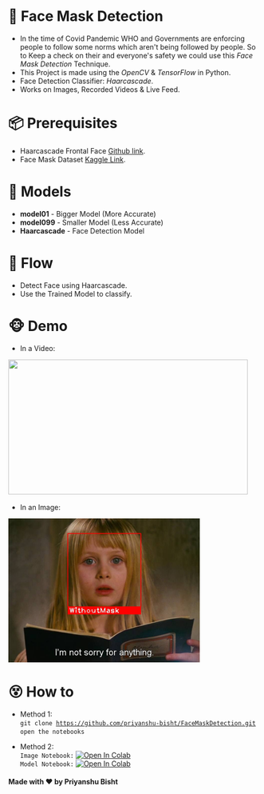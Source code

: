 # 👾 __Face Mask Detection__  
- In the time of Covid Pandemic WHO and Governments are enforcing people to follow some norms which aren't being followed by people. So to Keep a check on their and everyone's safety we could use this _Face Mask Detection_ Technique.
- This Project is made using the _OpenCV_ & _TensorFlow_ in Python.
- Face Detection Classifier: _Haarcascade_.
- Works on Images, Recorded Videos & Live Feed.

# 📦 __Prerequisites__
- Haarcascade Frontal Face [Github link](https://github.com/opencv/opencv/tree/master/data/haarcascades).
- Face Mask Dataset [Kaggle Link](https://www.kaggle.com/ashishjangra27/face-mask-12k-images-dataset).

# 💽 __Models__
- __model01__ - Bigger Model (More Accurate)
- __model099__ - Smaller Model (Less Accurate)
- __Haarcascade__ - Face Detection Model

# 🌊 __Flow__
- Detect Face using Haarcascade.
- Use the Trained Model to classify.

# 🐵 __Demo__
- In a Video:  
<img src='https://github.com/priyanshu-bisht/FaceMaskDetection/blob/master/img/demogif.gif' width='480px' height='270px'/>

- In an Image:  
<img src='https://github.com/priyanshu-bisht/FaceMaskDetection/blob/master/img/demoimg.jpg' width='384px' height='288px'/>

# 😵 __How to__
- Method 1:  
<code>git clone https://github.com/priyanshu-bisht/FaceMaskDetection.git</code>  
<code>open the notebooks</code>  

- Method 2:  
<code>Image Notebook:</code> [![Open In Colab](https://colab.research.google.com/assets/colab-badge.svg)](https://colab.research.google.com/github/priyanshu-bisht/FaceMaskDetection/blob/master/colab/image.ipynb)  
<code>Model Notebook:</code> [![Open In Colab](https://colab.research.google.com/assets/colab-badge.svg)](https://colab.research.google.com/github/priyanshu-bisht/FaceMaskDetection/blob/master/notebooks/model.ipynb)

#### __Made with ❤ by Priyanshu Bisht__
